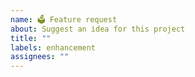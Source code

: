```yaml
---
name: 🗳️ Feature request
about: Suggest an idea for this project
title: ""
labels: enhancement
assignees: ""
---
```


<!--

  👋 Hi there!
  Thanks for using metrics and helping us to improve!

  Please:
    - Check you're not duplicating an existing issue
    - It is not mentioned in https://github.com/lowlighter/metrics/projects/1
    - Add correct labeling
    - Provide a clear and concise description

-->
